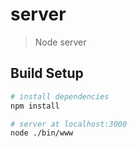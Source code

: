 # server

>  Node server 

## Build Setup

``` bash
# install dependencies
npm install

# server at localhost:3000
node ./bin/www
```